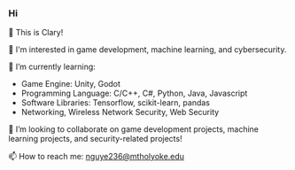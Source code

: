 ### Hi
👻 This is Clary!

🧐 I'm interested in game development, machine learning, and cybersecurity.

🌱 I’m currently learning:
- Game Engine: Unity, Godot
- Programming Language: C/C++, C#, Python, Java, Javascript
- Software Libraries: Tensorflow, scikit-learn, pandas
- Networking, Wireless Network Security, Web Security

👯 I’m looking to collaborate on game development projects, machine learning projects, and security-related projects!

📫 How to reach me: nguye236@mtholyoke.edu

<!--
**claryng/claryng** is a ✨ _special_ ✨ repository because its `README.md` (this file) appears on your GitHub profile.

Here are some ideas to get you started:

- 🔭 I’m currently working on ...
- 🌱 I’m currently learning ...
- 👯 I’m looking to collaborate on ...
- 🤔 I’m looking for help with ...
- 💬 Ask me about ...
- 📫 How to reach me: ...
- 😄 Pronouns: ...
- ⚡ Fun fact: ...
-->

